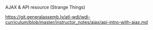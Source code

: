 AJAX & API resource (Strange Things) 

https://git.generalassemb.ly/atl-wdi/wdi-curriculum/blob/master/instructor_notes/ajax/api-intro-with-ajax.md